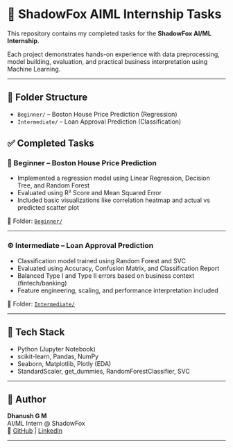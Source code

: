 # 🌟 ShadowFox AIML Internship Tasks

This repository contains my completed tasks for the **ShadowFox AI/ML Internship**.

Each project demonstrates hands-on experience with data preprocessing, model building, evaluation, and practical business interpretation using Machine Learning.

---

## 📂 Folder Structure
- `Beginner/` – Boston House Price Prediction (Regression)
- `Intermediate/` – Loan Approval Prediction (Classification)


## ✅ Completed Tasks

### 🔰 Beginner – Boston House Price Prediction
- Implemented a regression model using Linear Regression, Decision Tree, and Random Forest
- Evaluated using R² Score and Mean Squared Error
- Included basic visualizations like correlation heatmap and actual vs predicted scatter plot

📁 Folder: [`Beginner/`](./Beginner)

---

### ⚙️ Intermediate – Loan Approval Prediction
- Classification model trained using Random Forest and SVC
- Evaluated using Accuracy, Confusion Matrix, and Classification Report
- Balanced Type I and Type II errors based on business context (fintech/banking)
- Feature engineering, scaling, and performance interpretation included

📁 Folder: [`Intermediate/`](./Intermediate)

---

## 🚀 Tech Stack

- Python (Jupyter Notebook)
- scikit-learn, Pandas, NumPy
- Seaborn, Matplotlib, Plotly (EDA)
- StandardScaler, get_dummies, RandomForestClassifier, SVC

---

## 🙌 Author

**Dhanush G M**  
AI/ML Intern @ ShadowFox  
🔗 [GitHub](https://github.com/dgm003/ShadowFox) | [LinkedIn](https://www.linkedin.com/in/dhanush-gm)

---

